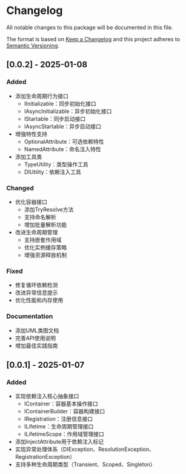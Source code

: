 # Changelog
All notable changes to this package will be documented in this file.

The format is based on [Keep a Changelog](http://keepachangelog.com/en/1.0.0/)
and this project adheres to [Semantic Versioning](http://semver.org/spec/v2.0.0.html).

## [0.0.2] - 2025-01-08
### Added
- 添加生命周期行为接口
  - IInitializable：同步初始化接口
  - IAsyncInitializable：异步初始化接口
  - IStartable：同步启动接口
  - IAsyncStartable：异步启动接口
- 增强特性支持
  - OptionalAttribute：可选依赖特性
  - NamedAttribute：命名注入特性
- 添加工具类
  - TypeUtility：类型操作工具
  - DIUtility：依赖注入工具

### Changed
- 优化容器接口
  - 添加TryResolve方法
  - 支持命名解析
  - 增加批量解析功能
- 改进生命周期管理
  - 支持嵌套作用域
  - 优化实例缓存策略
  - 增强资源释放机制

### Fixed
- 修复循环依赖检测
- 改进异常信息提示
- 优化性能和内存使用

### Documentation
- 添加UML类图文档
- 完善API使用说明
- 增加最佳实践指南

## [0.0.1] - 2025-01-07
### Added
- 实现依赖注入核心抽象接口
  - IContainer：容器基本操作接口
  - IContainerBuilder：容器构建接口
  - IRegistration：注册信息接口
  - ILifetime：生命周期管理接口
  - ILifetimeScope：作用域管理接口
- 添加InjectAttribute用于依赖注入标记
- 实现异常处理体系（DIException、ResolutionException、RegistrationException）
- 支持多种生命周期类型（Transient、Scoped、Singleton） 